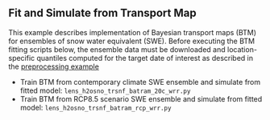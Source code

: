 ## Fit and Simulate from Transport Map 

This example describes implementation of Bayesian transport maps (BTM) for ensembles of snow water equivalent (SWE). 
Before executing the BTM fitting scripts below, the ensemble data must be downloaded and location-specific quantiles computed 
for the target date of interest as described in the [preprocessing example](swe_ens_process.md)

* Train BTM from contemporary climate SWE ensemble and simulate from fitted model: `lens_h2osno_trsnf_batram_20c_wrr.py`
* Train BTM from RCP8.5 scenario SWE ensemble and simulate from fitted model: `lens_h2osno_trsnf_batram_rcp_wrr.py`

